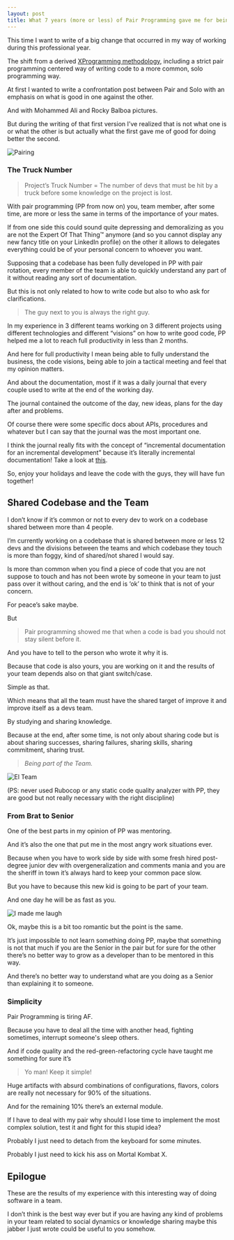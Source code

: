 ```yaml
---
layout: post
title: What 7 years (more or less) of Pair Programming gave me for being better solo programmer
---
```

This time I want to write of a big change that occurred in my way of working during this professional year.

The shift from a derived [XProgramming methodology](https://en.wikipedia.org/wiki/Extreme_programming), including a strict pair programming centered way of writing code to a more common, solo programming way.

At first I wanted to write a confrontation post between Pair and Solo with an emphasis on what is good in one against the other.

And with Mohammed Ali and Rocky Balboa pictures.

But during the writing of that first version I’ve realized that is not what one is or what the other is but actually what the first gave me of good for doing better the second.

![Pairing](/blog/assets/images/rocky-drago.jpg)

### The Truck Number
> Project’s Truck Number = The number of devs that must be hit by a truck before some knowledge on the project is lost.

With pair programming (PP from now on) you, team member, after some time, are more or less the same in terms of the importance of your mates.

If from one side this could sound quite depressing and demoralizing as you are not the Expert Of That Thing™ anymore (and so you cannot display any new fancy title on your LinkedIn profile) on the other it allows to delegates everything could be of your personal concern to whoever you want.

Supposing that a codebase has been fully developed in PP with pair rotation, every member of the team is able to quickly understand any part of it without reading any sort of documentation.

But this is not only related to how to write code but also to who ask for clarifications.

> The guy next to you is always the right guy.

In my experience in 3 different teams working on 3 different projects using different technologies and different “visions” on how to write good code, PP helped me a lot to reach full productivity in less than 2 months.

And here for full productivity I mean being able to fully understand the business, the code visions, being able to join a tactical meeting and feel that my opinion matters.

And about the documentation, most if it was a daily journal that every couple used to write at the end of the working day.

The journal contained the outcome of the day, new ideas, plans for the day after and problems.

Of course there were some specific docs about APIs, procedures and whatever but I can say that the journal was the most important one.

I think the journal really fits with the concept of “incremental documentation for an incremental development” because it’s literally incremental documentation! Take a look at [this](http://ronjeffries.com/xprog/articles/expdocumentationinxp/).

So, enjoy your holidays and leave the code with the guys, they will have fun together!

## Shared Codebase and the Team
I don’t know if it’s common or not to every dev to work on a codebase shared between more than 4 people.

I’m currently working on a codebase that is shared between more or less 12 devs and the divisions between the teams and which codebase they touch is more than foggy, kind of shared/not shared I would say.

Is more than common when you find a piece of code that you are not suppose to touch and has not been wrote by someone in your team to just pass over it without caring, and the end is ‘ok’ to think that is not of your concern.

For peace’s sake maybe.

But

> Pair programming showed me that when a code is bad you should not stay silent before it.

And you have to tell to the person who wrote it why it is.

Because that code is also yours, you are working on it and the results of your team depends also on that giant switch/case.

Simple as that.

Which means that all the team must have the shared target of improve it and improve itself as a devs team.

By studying and sharing knowledge.

Because at the end, after some time, is not only about sharing code but is about sharing successes, sharing failures, sharing skills, sharing commitment, sharing trust.

> *Being part of the Team.*

![El Team](/blog/assets/images/el-team.jpg)

(PS: never used Rubocop or any static code quality analyzer with PP, they are good but not really necessary with the right discipline)

### From Brat to Senior
One of the best parts in my opinion of PP was mentoring.

And it’s also the one that put me in the most angry work situations ever.

Because when you have to work side by side with some fresh hired post-degree junior dev with overgeneralization and comments mania and you are the sheriff in town it’s always hard to keep your common pace slow.

But you have to because this new kid is going to be part of your team.

And one day he will be as fast as you.

![I made me laugh](/blog/assets/images/barney-stinson.jpg)

Ok, maybe this is a bit too romantic but the point is the same.

It’s just impossible to not learn something doing PP, maybe that something is not that much if you are the Senior in the pair but for sure for the other there’s no better way to grow as a developer than to be mentored in this way.

And there’s no better way to understand what are you doing as a Senior than explaining it to someone.

### Simplicity
Pair Programming is tiring AF.

Because you have to deal all the time with another head, fighting sometimes, interrupt someone's sleep others.

And if code quality and the red-green-refactoring cycle have taught me something for sure it’s

> Yo man! Keep it simple!

Huge artifacts with absurd combinations of configurations, flavors, colors are really not necessary for 90% of the situations.

And for the remaining 10% there’s an external module.

If I have to deal with my pair why should I lose time to implement the most complex solution, test it and fight for this stupid idea?

Probably I just need to detach from the keyboard for some minutes.

Probably I just need to kick his ass on Mortal Kombat X.

## Epilogue
These are the results of my experience with this interesting way of doing software in a team.

I don’t think is the best way ever but if you are having any kind of problems in your team related to social dynamics or knowledge sharing maybe this jabber I just wrote could be useful to you somehow.
